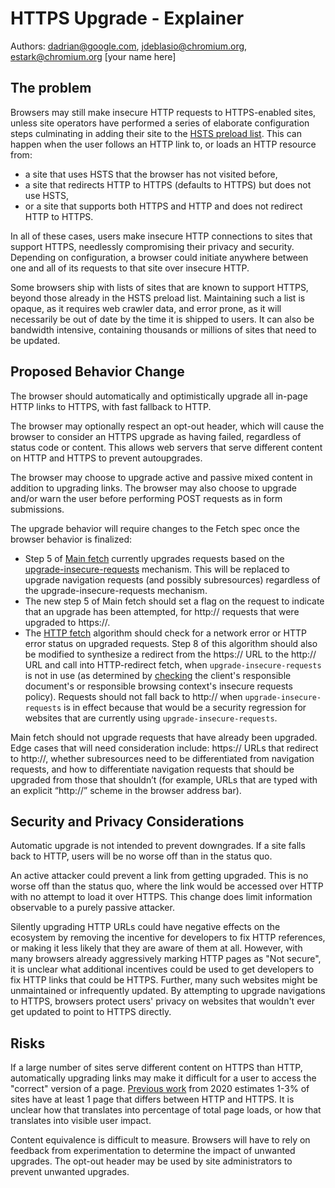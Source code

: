 # HTTPS Upgrade - Explainer

Authors: dadrian@google.com, jdeblasio@chromium.org, estark@chromium.org \[your name here]

## The problem

Browsers may still make insecure HTTP requests to HTTPS-enabled sites, unless
site operators have performed a series of elaborate configuration steps
culminating in adding their site to the [HSTS preload list][preload]. This can
happen when the user follows an HTTP link to, or loads an HTTP resource from:

* a site that uses HSTS that the browser has not visited before,
* a site that redirects HTTP to HTTPS (defaults to HTTPS) but does not use HSTS,
* or a site that supports both HTTPS and HTTP and does not redirect HTTP to HTTPS.

In all of these cases, users make insecure HTTP connections to sites that support
HTTPS, needlessly compromising their privacy and security. Depending on
configuration, a browser could initiate anywhere between one and all of its requests
to that site over insecure HTTP.

Some browsers ship with lists of sites that are known to support HTTPS, beyond
those already in the HSTS preload list. Maintaining such a list is opaque,
as it requires web crawler data, and error prone, as it will necessarily be out
of date by the time it is shipped to users. It can also be bandwidth intensive,
containing thousands or millions of sites that need to be updated.

## Proposed Behavior Change

The browser should automatically and optimistically upgrade all in-page HTTP links
to HTTPS, with fast fallback to HTTP. 

The browser may optionally respect an opt-out header, which will cause the
browser to consider an HTTPS upgrade as having failed, regardless of status code
or content. This allows web servers that serve different content on HTTP and
HTTPS to prevent autoupgrades.

The browser may choose to upgrade active and passive mixed content in addition
to upgrading links. The browser may also choose to upgrade and/or warn the user
before performing POST requests as in form submissions.

The upgrade behavior will require changes to the Fetch spec once the
browser behavior is finalized:

* Step 5 of [Main fetch](https://fetch.spec.whatwg.org/#main-fetch) currently upgrades
requests based on the
[upgrade-insecure-requests](https://w3c.github.io/webappsec-upgrade-insecure-requests/#upgrade-request)
mechanism. This will be replaced to upgrade navigation requests (and possibly subresources)
regardless of the upgrade-insecure-requests mechanism.
* The new step 5 of Main fetch should set a flag on the request to indicate that
an upgrade has been attempted, for http:// requests that were upgraded to https://.
* The [HTTP fetch](https://fetch.spec.whatwg.org/#http-fetch) algorithm should check for
a network error or HTTP error status on upgraded requests. Step 8 of this algorithm should
also be modified to synthesize a redirect from the https:// URL to the http:// URL and call
into HTTP-redirect fetch, when `upgrade-insecure-requests` is not in use (as determined by
[checking](https://w3c.github.io/webappsec-upgrade-insecure-requests/#should-upgrade-for-client)
the client's responsible document's or responsible browsing context's insecure requests policy).
Requests should not fall back to http:// when `upgrade-insecure-requests` is in effect
because that would be a security regression for websites that are currently using
`upgrade-insecure-requests`.

Main fetch should not upgrade requests that have already been upgraded. Edge cases that
will need consideration include: https:// URLs that redirect to http://, whether
subresources need to be differentiated from navigation requests, and how to differentiate
navigation requests that should be upgraded from those that shouldn’t (for example, URLs
that are typed with an explicit “http://” scheme in the browser address bar).


## Security and Privacy Considerations

Automatic upgrade is not intended to prevent downgrades. If a site falls back to
HTTP, users will be no worse off than in the status quo.

An active attacker could prevent a link from getting upgraded. This is no worse
off than the status quo, where the link would be accessed over HTTP with no
attempt to load it over HTTPS. This change does limit information observable to
a purely passive attacker.

Silently upgrading HTTP URLs could have negative effects on the ecosystem by
removing the incentive for developers to fix HTTP references, or making it less
likely that they are aware of them at all. However, with many browsers already
aggressively marking HTTP pages as "Not secure", it is unclear what additional
incentives could be used to get developers to fix HTTP links that could be HTTPS.
Further, many such websites might be unmaintained or infrequently updated. By
attempting to upgrade navigations to HTTPS, browsers protect users' privacy on
websites that wouldn't ever get updated to point to HTTPS directly.

## Risks

If a large number of sites serve different content on HTTPS than HTTP,
automatically upgrading links may make it difficult for a user to access the
"correct" version of a page. [Previous work][levin-upgrades] from 2020 estimates
1-3% of sites have at least 1 page that differs between HTTP and HTTPS. It is
unclear how that translates into percentage of total page loads, or how that
translates into visible user impact.

Content equivalence is difficult to measure. Browsers will have to rely on
feedback from experimentation to determine the impact of unwanted upgrades. The
opt-out header may be used by site administrators to prevent unwanted upgrades.

[preload]: https://hstspreload.org
[levin-upgrades]: https://www.cs.umd.edu/~dml/papers/https_tma20.pdf
